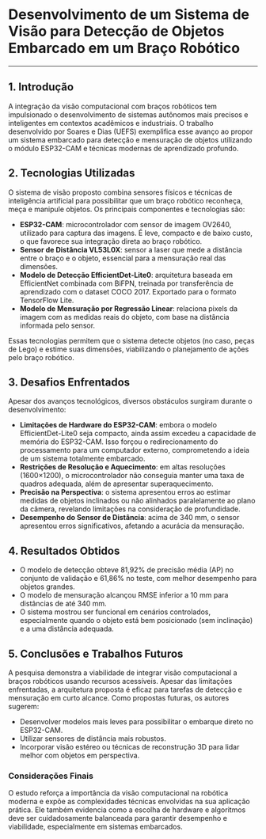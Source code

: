 # Desenvolvimento de um Sistema de Visão para Detecção de Objetos Embarcado em um Braço Robótico

---

## 1. Introdução

A integração da visão computacional com braços robóticos tem impulsionado o desenvolvimento de sistemas autônomos mais precisos e inteligentes em contextos acadêmicos e industriais. O trabalho desenvolvido por Soares e Dias (UEFS) exemplifica esse avanço ao propor um sistema embarcado para detecção e mensuração de objetos utilizando o módulo ESP32-CAM e técnicas modernas de aprendizado profundo.

## 2. Tecnologias Utilizadas

O sistema de visão proposto combina sensores físicos e técnicas de inteligência artificial para possibilitar que um braço robótico reconheça, meça e manipule objetos. Os principais componentes e tecnologias são:

- **ESP32-CAM**: microcontrolador com sensor de imagem OV2640, utilizado para captura das imagens. É leve, compacto e de baixo custo, o que favorece sua integração direta ao braço robótico.
- **Sensor de Distância VL53L0X**: sensor a laser que mede a distância entre o braço e o objeto, essencial para a mensuração real das dimensões.
- **Modelo de Detecção EfficientDet-Lite0**: arquitetura baseada em EfficientNet combinada com BiFPN, treinada por transferência de aprendizado com o dataset COCO 2017. Exportado para o formato TensorFlow Lite.
- **Modelo de Mensuração por Regressão Linear**: relaciona pixels da imagem com as medidas reais do objeto, com base na distância informada pelo sensor.

Essas tecnologias permitem que o sistema detecte objetos (no caso, peças de Lego) e estime suas dimensões, viabilizando o planejamento de ações pelo braço robótico.

## 3. Desafios Enfrentados

Apesar dos avanços tecnológicos, diversos obstáculos surgiram durante o desenvolvimento:

- **Limitações de Hardware do ESP32-CAM**: embora o modelo EfficientDet-Lite0 seja compacto, ainda assim excedeu a capacidade de memória do ESP32-CAM. Isso forçou o redirecionamento do processamento para um computador externo, comprometendo a ideia de um sistema totalmente embarcado.
- **Restrições de Resolução e Aquecimento**: em altas resoluções (1600×1200), o microcontrolador não conseguia manter uma taxa de quadros adequada, além de apresentar superaquecimento.
- **Precisão na Perspectiva**: o sistema apresentou erros ao estimar medidas de objetos inclinados ou não alinhados paralelamente ao plano da câmera, revelando limitações na consideração de profundidade.
- **Desempenho do Sensor de Distância**: acima de 340 mm, o sensor apresentou erros significativos, afetando a acurácia da mensuração.

## 4. Resultados Obtidos

- O modelo de detecção obteve 81,92% de precisão média (AP) no conjunto de validação e 61,86% no teste, com melhor desempenho para objetos grandes.
- O modelo de mensuração alcançou RMSE inferior a 10 mm para distâncias de até 340 mm.
- O sistema mostrou ser funcional em cenários controlados, especialmente quando o objeto está bem posicionado (sem inclinação) e a uma distância adequada.

## 5. Conclusões e Trabalhos Futuros

A pesquisa demonstra a viabilidade de integrar visão computacional a braços robóticos usando recursos acessíveis. Apesar das limitações enfrentadas, a arquitetura proposta é eficaz para tarefas de detecção e mensuração em curto alcance. Como propostas futuras, os autores sugerem:

- Desenvolver modelos mais leves para possibilitar o embarque direto no ESP32-CAM.
- Utilizar sensores de distância mais robustos.
- Incorporar visão estéreo ou técnicas de reconstrução 3D para lidar melhor com objetos em perspectiva.

### Considerações Finais

O estudo reforça a importância da visão computacional na robótica moderna e expõe as complexidades técnicas envolvidas na sua aplicação prática. Ele também evidencia como a escolha de hardware e algoritmos deve ser cuidadosamente balanceada para garantir desempenho e viabilidade, especialmente em sistemas embarcados.
